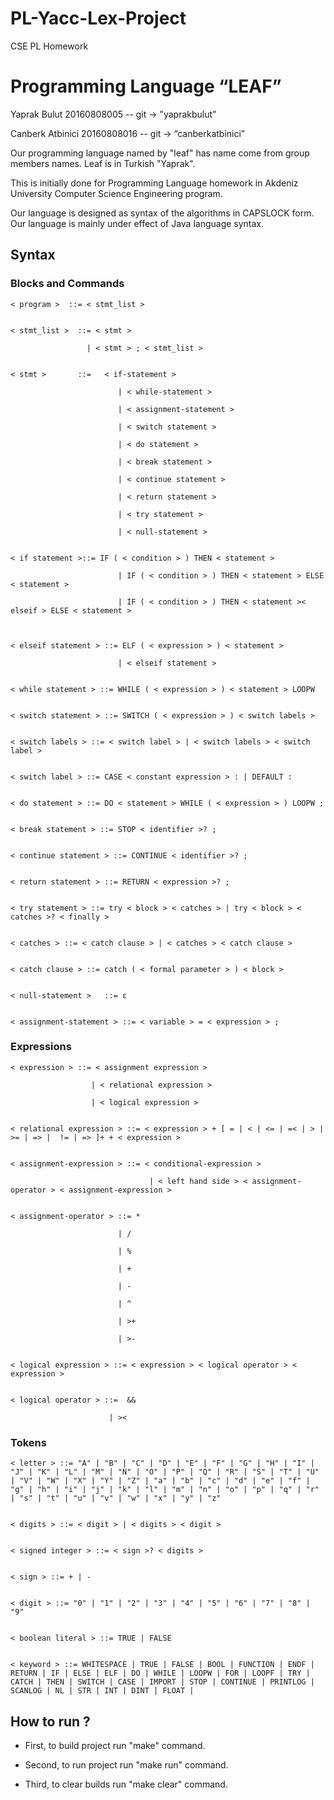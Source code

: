 # PL-Yacc-Lex-Project

CSE PL Homework

# Programming Language “LEAF”

Yaprak Bulut 20160808005		--	git -> ”yaprakbulut” 

Canberk Atbinici 20160808016	--	git -> “canberkatbinici” 



Our programming language named by "leaf" has name come from group members names. Leaf is in Turkish "Yaprak".

This is initially done for Programming Language homework in Akdeniz University Computer Science Engineering program.

Our language is designed as  syntax of the algorithms in CAPSLOCK form. Our language is mainly under effect of Java language syntax.

 ## Syntax

### Blocks and Commands

```
< program >  ::= < stmt_list >


< stmt_list >  ::= < stmt >
                 
                 | < stmt > ; < stmt_list >
                  
                  
< stmt >       ::=   < if-statement > 
                        
                        | < while-statement >
                        
                        | < assignment-statement >
                        
                        | < switch statement > 
                        
                        | < do statement >
                        
                        | < break statement >
                        
                        | < continue statement >
                        
                        | < return statement > 
                        
                        | < try statement >
                        
                        | < null-statement > 
                         
                         
< if statement >::= IF ( < condition > ) THEN < statement > 
                        
                        | IF ( < condition > ) THEN < statement > ELSE < statement >
                        
                        | IF ( < condition > ) THEN < statement >< elseif > ELSE < statement >
                               
                               
                               
< elseif statement > ::= ELF ( < expression > ) < statement > 
                        
                        | < elseif statement >
                                     
                                     
< while statement > ::= WHILE ( < expression > ) < statement > LOOPW


< switch statement > ::= SWITCH ( < expression > ) < switch labels >


< switch labels > ::= < switch label > | < switch labels > < switch label >


< switch label > ::= CASE < constant expression > : | DEFAULT :


< do statement > ::= DO < statement > WHILE ( < expression > ) LOOPW ;


< break statement > ::= STOP < identifier >? ;


< continue statement > ::= CONTINUE < identifier >? ;


< return statement > ::= RETURN < expression >? ;


< try statement > ::= try < block > < catches > | try < block > < catches >? < finally >


< catches > ::= < catch clause > | < catches > < catch clause >


< catch clause > ::= catch ( < formal parameter > ) < block >


< null-statement >   ::= ε


< assignment-statement > ::= < variable > = < expression > ;
```


### Expressions

```
< expression > ::= < assignment expression > 
                  
                  | < relational expression >
                  
                  | < logical expression >


< relational expression > ::= < expression > + [ = | < | <= | =< | > | >= | => |  != | => ]+ + < expression >


< assignment-expression > ::= < conditional-expression >
                               
                               | < left hand side > < assignment-operator > < assignment-expression >


< assignment-operator > ::= *
                        
                        | /
                        
                        | %
                        
                        | +
                        
                        | -
                        
                        | ^ 
                        
                        | >+
                        
                        | >-
                        
                        
< logical expression > ::= < expression > < logical operator > < expression >


< logical operator > ::=  && 
                      
                      | ><

```

### Tokens

```
< letter > ::= "A" | "B" | "C" | "D" | "E" | "F" | "G" | "H" | "I" | "J" | "K" | "L" | "M" | "N" | "O" | "P" | "Q" | "R" | "S" | "T" | "U" | "V" | "W" | "X" | "Y" | "Z" | "a" | "b" | "c" | "d" | "e" | "f" | "g" | "h" | "i" | "j" | "k" | "l" | "m" | "n" | "o" | "p" | "q" | "r" | "s" | "t" | "u" | "v" | "w" | "x" | "y" | "z"


< digits > ::= < digit > | < digits > < digit >


< signed integer > ::= < sign >? < digits >


< sign > ::= + | -


< digit > ::= "0" | "1" | "2" | "3" | "4" | "5" | "6" | "7" | "8" | "9"


< boolean literal > ::= TRUE | FALSE


< keyword > ::= WHITESPACE | TRUE | FALSE | BOOL | FUNCTION | ENDF | RETURN | IF | ELSE | ELF | DO | WHILE | LOOPW | FOR | LOOPF | TRY | CATCH | THEN | SWITCH | CASE | IMPORT | STOP | CONTINUE | PRINTLOG | SCANLOG | NL | STR | INT | DINT | FLOAT |  

```


## How to run ?

- First, to build project run "make" command.

- Second, to run project run "make run" command. 

- Third, to clear builds run "make clear" command.
